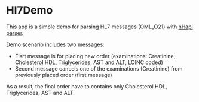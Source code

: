 # Hl7Demo

This app is a simple demo for parsing HL7 messages (OML_O21) with [nHapi parser](https://github.com/nHapiNET/nHapi).

Demo scenario includes two messages:

* Fisrt message is for placing new order (examinations: Creatinine, Cholesterol HDL, Triglycerides, AST and ALT, [LOINC](https://loinc.org) coded)
* Second message cancels one of the examinations (Creatinine) from previously placed order (first message)

As a result, the final order have to contains only Cholesterol HDL, Triglycerides, AST and ALT.
